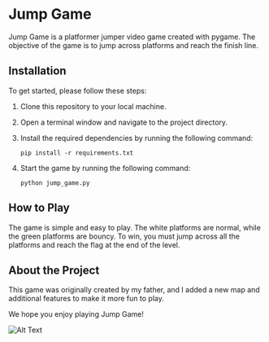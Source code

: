 
# Jump Game

Jump Game is a platformer jumper video game created with pygame. The objective of the game is to jump across platforms and reach the finish line.

## Installation

To get started, please follow these steps:

1. Clone this repository to your local machine.
2. Open a terminal window and navigate to the project directory.
3. Install the required dependencies by running the following command:

    ```
    pip install -r requirements.txt
    ```

4. Start the game by running the following command:

    ```
    python jump_game.py
    ```

## How to Play

The game is simple and easy to play. The white platforms are normal, while the green platforms are bouncy. To win, you must jump across all the platforms and reach the flag at the end of the level.

## About the Project

This game was originally created by my father, and I added a new map and additional features to make it more fun to play.

We hope you enjoy playing Jump Game!

![Alt Text](./your_gif.gif)
